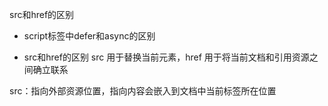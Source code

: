







 src和href的区别
- script标签中defer和async的区别



- src和href的区别
src 用于替换当前元素，href 用于将当前文档和引用资源之间确立联系

src：指向外部资源位置，指向内容会嵌入到文档中当前标签所在位置